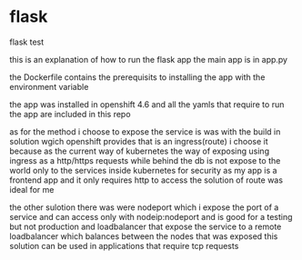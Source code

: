 # flask
flask test

this is an explanation of how to run the flask app 
the main app is in app.py

the Dockerfile contains the prerequisits to installing the app with the environment variable

the app was installed in openshift 4.6 and all the yamls that require to run the app are included in this repo


as for the method i choose to expose the service is was with the build in solution wgich openshift provides that is an ingress(route)
i choose it because as the current way of kubernetes the way of exposing using ingress as a http/https requests while behind the db is not expose to the world only to the services inside kubernetes for security
as my app is a frontend app and it only requires http to access the solution of route was ideal for me

the other sulotion there was were nodeport which i expose the port of a service and can access only with nodeip:nodeport and is good for a testing but not production
and loadbalancer that expose the service to a remote loadbalancer which balances between the nodes that was exposed this solution can be used in applications that require tcp requests 

